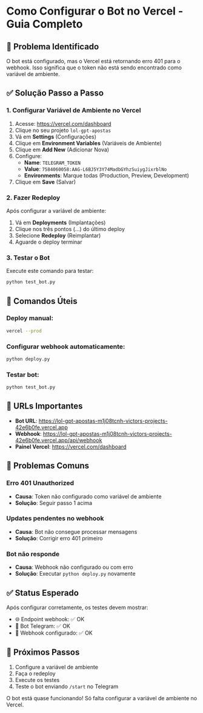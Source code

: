# Como Configurar o Bot no Vercel - Guia Completo

## 🚨 Problema Identificado

O bot está configurado, mas o Vercel está retornando erro 401 para o webhook. Isso significa que o token não está sendo encontrado como variável de ambiente.

## ✅ Solução Passo a Passo

### 1. Configurar Variável de Ambiente no Vercel

1. Acesse: https://vercel.com/dashboard
2. Clique no seu projeto `lol-gpt-apostas`
3. Vá em **Settings** (Configurações)
4. Clique em **Environment Variables** (Variáveis de Ambiente)
5. Clique em **Add New** (Adicionar Nova)
6. Configure:
   - **Name**: `TELEGRAM_TOKEN`
   - **Value**: `7584060058:AAG-L6BJ5Y3Y74MadbGYhzSuiygJixrblNo`
   - **Environments**: Marque todas (Production, Preview, Development)
7. Clique em **Save** (Salvar)

### 2. Fazer Redeploy

Após configurar a variável de ambiente:

1. Vá em **Deployments** (Implantações)
2. Clique nos três pontos (...) do último deploy
3. Selecione **Redeploy** (Reimplantar)
4. Aguarde o deploy terminar

### 3. Testar o Bot

Execute este comando para testar:
```bash
python test_bot.py
```

## 🔧 Comandos Úteis

### Deploy manual:
```bash
vercel --prod
```

### Configurar webhook automaticamente:
```bash
python deploy.py
```

### Testar bot:
```bash
python test_bot.py
```

## 📱 URLs Importantes

- **Bot URL**: https://lol-gpt-apostas-m1j08tcnh-victors-projects-42e6b0fe.vercel.app
- **Webhook**: https://lol-gpt-apostas-m1j08tcnh-victors-projects-42e6b0fe.vercel.app/api/webhook
- **Painel Vercel**: https://vercel.com/dashboard

## 🐛 Problemas Comuns

### Erro 401 Unauthorized
- **Causa**: Token não configurado como variável de ambiente
- **Solução**: Seguir passo 1 acima

### Updates pendentes no webhook
- **Causa**: Bot não consegue processar mensagens
- **Solução**: Corrigir erro 401 primeiro

### Bot não responde
- **Causa**: Webhook não configurado ou com erro
- **Solução**: Executar `python deploy.py` novamente

## ✅ Status Esperado

Após configurar corretamente, os testes devem mostrar:
- 🌐 Endpoint webhook: ✅ OK
- 🤖 Bot Telegram: ✅ OK  
- 🔗 Webhook configurado: ✅ OK

## 🎯 Próximos Passos

1. Configure a variável de ambiente
2. Faça o redeploy
3. Execute os testes
4. Teste o bot enviando `/start` no Telegram

O bot está quase funcionando! Só falta configurar a variável de ambiente no Vercel. 